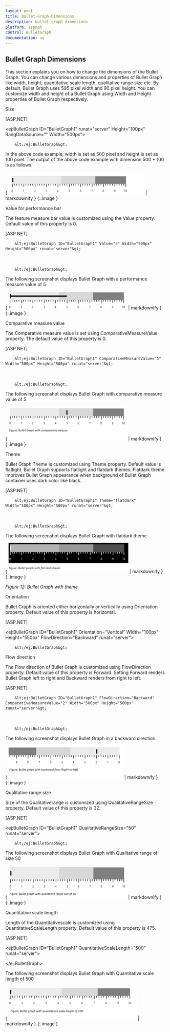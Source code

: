 ```yaml
---
layout: post
title: Bullet-Graph-Dimensions
description: bullet graph dimensions
platform: aspnet
control: BulletGraph	
documentation: ug
---
```


## Bullet Graph Dimensions

This section explains you on how to change the dimensions of the Bullet Graph. You can change various dimensions and properties of Bullet Graph like width, height, quantitative scale length, qualitative range size etc. By default, Bullet Graph uses 595 pixel width and 90 pixel height. You can customize width and height of a Bullet Graph using Width and Height properties of Bullet Graph respectively.

Size

[ASP.NET]

&lt;ej:BulletGraph ID="BulletGraph1" runat="server" Height="100px" RangDataSource="" Width="500px"&gt;



        &lt;/ej:BulletGraph&gt;



In the above code example, width is set as 500 pixel and height is set as 100 pixel. The output of the above code example with dimension 500 * 100 is as follows.



{ ![](Bullet-Graph-Dimensions_images/Bullet-Graph-Dimensions_img1.png) | markdownify }
{:.image }


Value for performance bar

The feature measure bar value is customized using the Value property. Default value of this property is 0. 

[ASP.NET]

        &lt;ej:BulletGraph ID="BulletGraph1" Value="5" Width="500px" Height="500px" runat="server"&gt;



        &lt;/ej:BulletGraph&gt;



The following screenshot displays Bullet Graph with a performance measure value of 5

{ ![](Bullet-Graph-Dimensions_images/Bullet-Graph-Dimensions_img2.png) | markdownify }
{:.image }


Comparative measure value

The Comparative measure value is set using ComparativeMeasureValue property. The default value of this property is 0. 

[ASP.NET]



        &lt;ej:BulletGraph ID="BulletGraph1" ComparativeMeasureValue="5" Width="500px" Height="500px" runat="server"&gt;



        &lt;/ej:BulletGraph&gt;



The following screenshot displays Bullet Graph with comparative measure value of 5



{ ![](Bullet-Graph-Dimensions_images/Bullet-Graph-Dimensions_img3.png) | markdownify }
{:.image }




Theme

Bullet Graph Theme is customized using Theme property. Default value is flatlight. Bullet Graph supports flatlight and flatdark themes. Flatdark theme improves Bullet Graph appearance when background of Bullet Graph container uses dark color like black. 

[ASP.NET]

        &lt;ej:BulletGraph ID="BulletGraph1" Theme="flatdark" Width="500px" Height="500px" runat="server"&gt;



        &lt;/ej:BulletGraph&gt;



The following screenshot displays Bullet Graph with flatdark theme



{ ![](Bullet-Graph-Dimensions_images/Bullet-Graph-Dimensions_img4.png) | markdownify }
{:.image }

_Figure 12: Bullet Graph with theme_

Orientation

Bullet Graph is oriented either horizontally or vertically using Orientation property. Default value of this property is horizontal. 

[ASP.NET]



&lt;ej:BulletGraph ID="BulletGraph1" Orientation="Vertical" Width="100px" Height="550px" FlowDirection="Backward" runat="server"&gt;



        &lt;/ej:BulletGraph&gt;



Flow direction

The Flow direction of Bullet Graph is customized using FlowDirection property. Default value of this property is Forward. Setting Forward renders Bullet Graph left to right and Backward renders from right to left.

[ASP.NET]



        &lt;ej:BulletGraph ID="BulletGraph1" FlowDirection="Backward" ComparativeMeasureValue="2" Width="500px" Height="500px" runat="server"&gt;



        &lt;/ej:BulletGraph&gt;



The following screenshot displays Bullet Graph in a backward direction.

{ ![](Bullet-Graph-Dimensions_images/Bullet-Graph-Dimensions_img5.png) | markdownify }
{:.image }


Qualitative range size

Size of the Qualitativerange is customized using QualitativeRangeSize property. Default value of this property is 32. 

[ASP.NET]



&lt;ej:BulletGraph ID="BulletGraph1" QualitativeRangeSize="50" runat="server"&gt;



        &lt;/ej:BulletGraph&gt;



The following screenshot displays Bullet Graph with Qualitative range of size 50

{ ![](Bullet-Graph-Dimensions_images/Bullet-Graph-Dimensions_img6.png) | markdownify }
{:.image }


Quantitative scale length

Length of the Quantitativescale is customized using QuantitativeScaleLength property. Default value of this property is 475. 

[ASP.NET]



&lt;ej:BulletGraph ID="BulletGraph1" QuantitativeScaleLength="500" runat="server"&gt;



&lt;/ej:BulletGraph&gt;



The following screenshot displays Bullet Graph with Quantitative scale length of 500

{ ![](Bullet-Graph-Dimensions_images/Bullet-Graph-Dimensions_img7.png) | markdownify }
{:.image }


